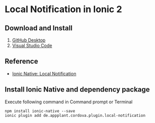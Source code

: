 # Local Notification in Ionic 2

## Download and Install

1. [GitHub Desktop](https://desktop.github.com)
2. [Visual Studio Code](https://code.visualstudio.com/)

## Reference 

* [Ionic Native: Local Notification](http://ionicframework.com/docs/v2/native/local-notifications/)

## Install Ionic Native and dependency package 

Execute following command in Command prompt or Terminal

```
npm install ionic-native --save
ionic plugin add de.appplant.cordova.plugin.local-notification
```
